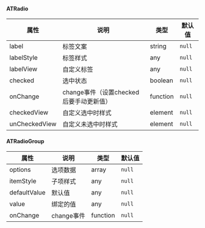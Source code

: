 #### ATRadio

| 属性     | 说明                               | 类型 | 默认值 |
| -------- | ---------------------------------- | ---- | ------ |
| label | 标签文案 | string  | `null` |
| labelStyle | 标签样式 | any  | `null` |
| labelView | 自定义标签 | any  | `null` |
| checked | 选中状态 | boolean  | `null` |
| onChange | change事件（设置checked后要手动更新值） | function  | `null` |
| checkedView | 自定义选中时样式 | element  | `null` |
| unCheckedView | 自定义未选中时样式 | element  | `null` |

#### ATRadioGroup

| 属性     | 说明                               | 类型 | 默认值 |
| -------- | ---------------------------------- | ---- | ------ |
| options | 选项数据 | array  | `null` |
| itemStyle | 子项样式 | any  | `null` |
| defaultValue | 默认值 | any  | `null` |
| value | 绑定的值 | any  | `null` |
| onChange | change事件 | function  | `null` |